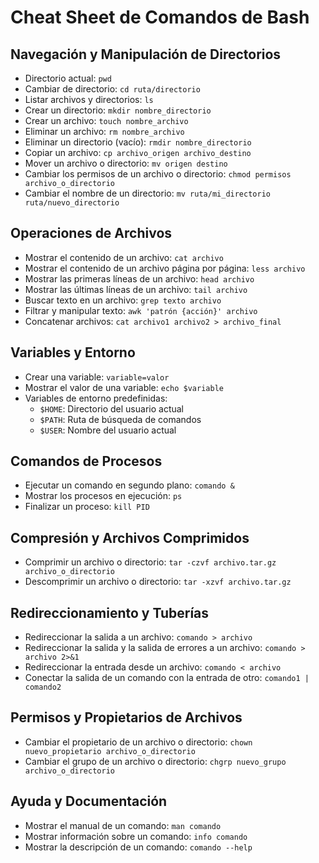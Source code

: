 # Cheat Sheet de Comandos de Bash

## Navegación y Manipulación de Directorios
- Directorio actual: `pwd`
- Cambiar de directorio: `cd ruta/directorio`
- Listar archivos y directorios: `ls`
- Crear un directorio: `mkdir nombre_directorio`
- Crear un archivo: `touch nombre_archivo`
- Eliminar un archivo: `rm nombre_archivo`
- Eliminar un directorio (vacío): `rmdir nombre_directorio`
- Copiar un archivo: `cp archivo_origen archivo_destino`
- Mover un archivo o directorio: `mv origen destino`
- Cambiar los permisos de un archivo o directorio: `chmod permisos archivo_o_directorio`
- Cambiar el nombre de un directorio: `mv ruta/mi_directorio ruta/nuevo_directorio`

## Operaciones de Archivos
- Mostrar el contenido de un archivo: `cat archivo`
- Mostrar el contenido de un archivo página por página: `less archivo`
- Mostrar las primeras líneas de un archivo: `head archivo`
- Mostrar las últimas líneas de un archivo: `tail archivo`
- Buscar texto en un archivo: `grep texto archivo`
- Filtrar y manipular texto: `awk 'patrón {acción}' archivo`
- Concatenar archivos: `cat archivo1 archivo2 > archivo_final`

## Variables y Entorno
- Crear una variable: `variable=valor`
- Mostrar el valor de una variable: `echo $variable`
- Variables de entorno predefinidas:
  - `$HOME`: Directorio del usuario actual
  - `$PATH`: Ruta de búsqueda de comandos
  - `$USER`: Nombre del usuario actual

## Comandos de Procesos
- Ejecutar un comando en segundo plano: `comando &`
- Mostrar los procesos en ejecución: `ps`
- Finalizar un proceso: `kill PID`

## Compresión y Archivos Comprimidos
- Comprimir un archivo o directorio: `tar -czvf archivo.tar.gz archivo_o_directorio`
- Descomprimir un archivo o directorio: `tar -xzvf archivo.tar.gz`

## Redireccionamiento y Tuberías
- Redireccionar la salida a un archivo: `comando > archivo`
- Redireccionar la salida y la salida de errores a un archivo: `comando > archivo 2>&1`
- Redireccionar la entrada desde un archivo: `comando < archivo`
- Conectar la salida de un comando con la entrada de otro: `comando1 | comando2`

## Permisos y Propietarios de Archivos
- Cambiar el propietario de un archivo o directorio: `chown nuevo_propietario archivo_o_directorio`
- Cambiar el grupo de un archivo o directorio: `chgrp nuevo_grupo archivo_o_directorio`

## Ayuda y Documentación
- Mostrar el manual de un comando: `man comando`
- Mostrar información sobre un comando: `info comando`
- Mostrar la descripción de un comando: `comando --help`